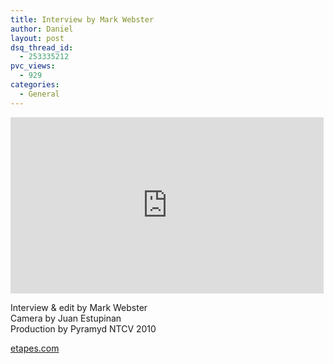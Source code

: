 ```yaml
---
title: Interview by Mark Webster
author: Daniel
layout: post
dsq_thread_id:
  - 253335212
pvc_views:
  - 929
categories:
  - General
---
```

<p><iframe src="http://player.vimeo.com/video/16140257?title=0&amp;byline=0&amp;portrait=0&amp;color=ff9933" width="501" height="282" frameborder="0"></iframe></p>
<p>Interview &#038; edit by Mark Webster<br />
Camera by Juan Estupinan<br />
Production by Pyramyd NTCV 2010</p>
<p><a href="http://etapes.com">etapes.com</a></p>
